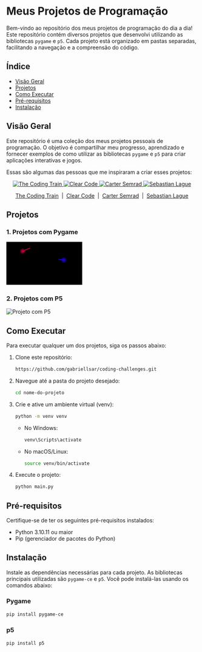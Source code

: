 # Meus Projetos de Programação

Bem-vindo ao repositório dos meus projetos de programação do dia a dia! Este repositório contém diversos projetos que desenvolvi utilizando as bibliotecas `pygame` e `p5`. Cada projeto está organizado em pastas separadas, facilitando a navegação e a compreensão do código.

## Índice

- [Visão Geral](#visão-geral)
- [Projetos](#projetos)
- [Como Executar](#como-executar)
- [Pré-requisitos](#pré-requisitos)
- [Instalação](#instalação)

## Visão Geral

Este repositório é uma coleção dos meus projetos pessoais de programação. O objetivo é compartilhar meu progresso, aprendizado e fornecer exemplos de como utilizar as bibliotecas `pygame` e `p5` para criar aplicações interativas e jogos.

Essas são algumas das pessoas que me inspiraram a criar esses projetos:

<p align="center">
    <a href="https://www.youtube.com/c/TheCodingTrain">
        <img src="https://yt3.googleusercontent.com/99wepc_FTSN0n_GbR-FlFANyxed7TsbE8WxKIDWftdxssZlYo1-gW1CRD7cPgOzThMM8m4W8=s176-c-k-c0x00ffffff-no-rj" alt="The Coding Train" width="150" height="150" >
    </a>
    <a href="https://www.youtube.com/c/ClearCode">
        <img src="https://yt3.googleusercontent.com/Wj9_npdrzYf5kxqLqfSLukT8iED0lR5r-lQ7giM3vXahULQYdm7cUtHstltUDLadmf9EyEANMA=s176-c-k-c0x00ffffff-no-rj" alt="Clear Code" width="150" height="150" >
    </a>
    <a href="https://www.youtube.com/@cartersemrad">
        <img src="https://yt3.googleusercontent.com/2CqYziwk0tDVqQzg1pCU8g4qDnDXKjzlaDCMvkump6Q7rkU-xnSnHCKy9TsHedkFbIVB28Q2=s176-c-k-c0x00ffffff-no-rj" alt="Carter Semrad" width="150" height="150" >
    </a>
    <a href="https://www.youtube.com/c/SebastianLague">
        <img src="https://yt3.googleusercontent.com/ytc/AIdro_khWt3vK98dhFYSgpIZZBli0zwd-dztKDv9r7rtOEtAVO8=s176-c-k-c0x00ffffff-no-rj" alt="Sebastian Lague" width="150" height="150" >
    </a>
</p>

<p align="center">
    <a href="https://www.youtube.com/@TheCodingTrain">The Coding Train</a> &nbsp;|&nbsp;
    <a href="https://www.youtube.com/@ClearCode">Clear Code</a> &nbsp;|&nbsp;
    <a href="https://www.youtube.com/@cartersemrad">Carter Semrad</a> &nbsp;|&nbsp;
    <a href="https://www.youtube.com/@SebastianLague">Sebastian Lague</a>
</p>

## Projetos

### 1. Projetos com Pygame

<img src="assets/dotsGIF.gif" alt="Projeto com Pygame" width="200">

### 2. Projetos com P5

![Projeto com P5](caminho/para/seu/gif/pygame_project.gif)

## Como Executar

Para executar qualquer um dos projetos, siga os passos abaixo:

1. Clone este repositório:
    ```bash
    https://github.com/gabriellsar/coding-challenges.git
    ```

2. Navegue até a pasta do projeto desejado:
    ```bash
    cd nome-do-projeto
    ```

3. Crie e ative um ambiente virtual (venv):
    ```bash
    python -m venv venv
    ```

    - No Windows:
        ```bash
        venv\Scripts\activate
        ```

    - No macOS/Linux:
        ```bash
        source venv/bin/activate
        ```

4. Execute o projeto:
    ```bash
    python main.py
    ```

## Pré-requisitos

Certifique-se de ter os seguintes pré-requisitos instalados:

- Python 3.10.11 ou maior
- Pip (gerenciador de pacotes do Python)

## Instalação

Instale as dependências necessárias para cada projeto. As bibliotecas principais utilizadas são `pygame-ce` e `p5`. Você pode instalá-las usando os comandos abaixo:

### Pygame

```bash
pip install pygame-ce
```

### p5

```bash
pip install p5
```
